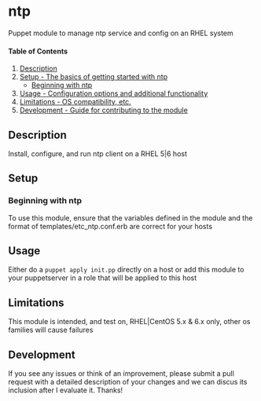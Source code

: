 
# ntp

Puppet module to manage ntp service and config on an RHEL system


#### Table of Contents

1. [Description](#description)
2. [Setup - The basics of getting started with ntp](#setup)
    * [Beginning with ntp](#beginning-with-ntp)
3. [Usage - Configuration options and additional functionality](#usage)
4. [Limitations - OS compatibility, etc.](#limitations)
5. [Development - Guide for contributing to the module](#development)

## Description

Install, configure, and run ntp client on a RHEL 5|6 host

## Setup

### Beginning with ntp

To use this module, ensure that the variables defined in the module and the format of templates/etc_ntp.conf.erb are correct for your hosts

## Usage

Either do a `puppet apply init.pp` directly on a host or add this module to your puppetserver in a role that will be applied to this host

## Limitations

This module is intended, and test on, RHEL|CentOS 5.x & 6.x only, other os families will cause failures

## Development

If you see any issues or think of an improvement, please submit a pull request with a detailed description of your changes and we can discus its inclusion after I evaluate it.
Thanks!
